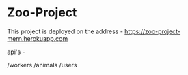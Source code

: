 # Zoo-Project

This project is deployed on the address - https://zoo-project-mern.herokuapp.com


api's - 

/workers
/animals
/users
